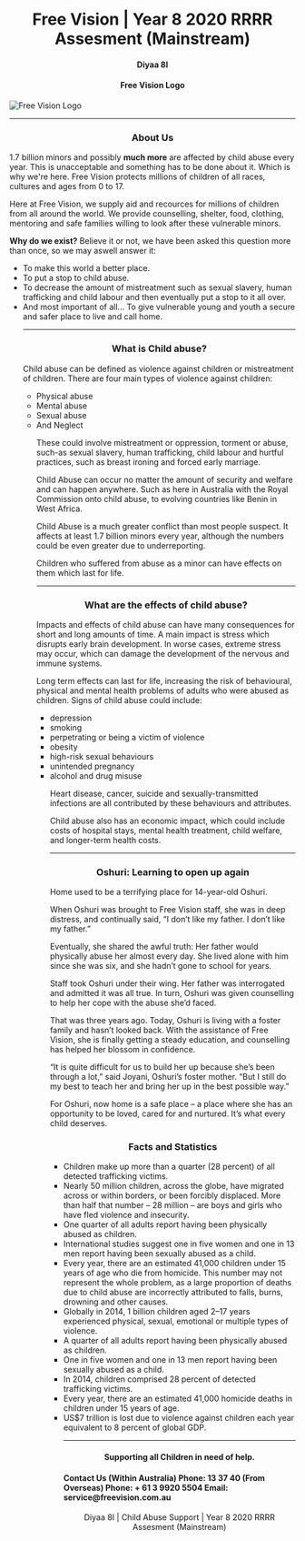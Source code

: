 <h1 align="center">
   Free Vision  | Year 8 2020 RRRR Assesment (Mainstream)
    <h4 align="center">Diyaa 8I</h4>
</h1>

<h4 align="center"><b>Free Vision Logo</b></h4>
<img src="https://i.pinimg.com/564x/a2/d3/61/a2d361fdeb9a2ce800c4acbe84a437f0.jpg" alt="Free Vision Logo" align="center">

<hr>

<h3 align="center">
About Us
</h3>

<p align="left">
1.7 billion minors and possibly <b>much more</b> are affected by child abuse every year. This is unacceptable and something has to be done about it. Which is why we're here. Free Vision protects millions of children of all races, cultures and ages from 0 to 17.


<p>Here at Free Vision, we supply aid and recources for millions of children from all around the world. We provide counselling, shelter, food, clothing, mentoring and safe families willing to look after these vulnerable minors.

<p><b>Why do we exist?</b>
Believe it or not, we have been asked this question more than once, so we may aswell answer it:

<ul>
<li> To make this world a better place.
<li> To put a stop to child abuse.
<li> To decrease the amount of mistreatment such as sexual slavery, human trafficking and child labour and then eventually put a stop to it all over.
<li> And most important of all... To give vulnerable young and youth a secure and safer place to live and call home.

<hr>

<h3 align="center">
What is Child abuse?
</h3>

<p align="left">
Child abuse can be defined as violence against children or mistreatment of children. There are four main types of violence against children:

<ul>
<li>Physical abuse
<li>Mental abuse
<li>Sexual abuse
<li>And Neglect
<p>    

<p>
These could involve mistreatment or oppression, torment or abuse, such-as sexual slavery, human trafficking, child labour and hurtful practices, such as breast ironing and forced early marriage.</p>

<p>Child Abuse can occur no matter the amount of security and welfare and can happen anywhere. Such as here in Australia with the Royal Commission onto child abuse, to evolving countries like Benin in West Africa.</p>

<p>Child Abuse is a much greater conflict than most people suspect. It affects at least 1.7 billion minors every year, although the numbers could be even greater due to underreporting.</p>

<p>Children who suffered from abuse as a minor can have effects on them which last for life.</p>


<hr>

<h3 align="center">
What are the effects of child abuse?
</h3>

<p align="left">
Impacts and effects of child abuse can have many consequences for short and long amounts of time. A main impact is stress which disrupts early brain development. In worse cases, extreme stress may occur, which can damage the development of the nervous and immune systems.</p>

<p>Long term effects can last for life, increasing the risk of behavioural, physical and mental health problems of adults who were abused as children. Signs of child abuse could include:

<ul>
<li>depression
<li>smoking
<li>perpetrating or being a victim of violence
<li>obesity
<li>high-risk sexual behaviours
<li>unintended pregnancy
<li>alcohol and drug misuse
<p>    

<p>
Heart disease, cancer, suicide and sexually-transmitted infections are all contributed by these behaviours and attributes.</p>

<p>Child abuse also has an economic impact, which could include costs of hospital stays, mental health treatment, child welfare, and longer-term health costs.</p>


<hr>

<h3 align="center">
Oshuri: Learning to open up again
</h3>

<p>Home used to be a terrifying place for 14-year-old Oshuri.

<p>When Oshuri was brought to Free Vision staff, she was in deep distress, and continually said, “I don’t like my father. I don’t like my father.”

<p>Eventually, she shared the awful truth: Her father would physically abuse her almost every day. She lived alone with him since she was six, and she hadn’t gone to school for years.

<p>Staff took Oshuri under their wing. Her father was interrogated and admitted it was all true. In turn, Oshuri was given counselling to help her cope with the abuse she’d faced.

<p>That was three years ago. Today, Oshuri is living with a foster family and hasn’t looked back. With the assistance of Free Vision, she is finally getting a steady education, and counselling has helped her blossom in confidence.

<p>“It is quite difficult for us to build her up because she’s been through a lot,” said Joyani, Oshuri’s foster mother. “But I still do my best to teach her and bring her up in the best possible way.”

<p>For Oshuri, now home is a safe place – a place where she has an opportunity to be loved, cared for and nurtured. It’s what every child deserves.

<h3 align="center">
Facts and Statistics
</h3>

<ul align="left">
<li>Children make up more than a quarter (28 percent) of all detected trafficking victims. 
<li>Nearly 50 million children, across the globe, have migrated across or within borders, or been forcibly displaced. More than half that number – 28 million – are boys and girls who have fled violence and insecurity. 
<li>One quarter of all adults report having been physically abused as children.
<li>International studies suggest one in five women and one in 13 men report having been sexually abused as a child.
<li>Every year, there are an estimated 41,000 children under 15 years of age who die from homicide. This number may not represent the whole problem, as a large proportion of deaths due to child abuse are incorrectly attributed to falls, burns, drowning and other causes.
<li>Globally in 2014, 1 billion children aged 2–17 years experienced physical, sexual, emotional or multiple types of violence.
<li>A quarter of all adults report having been physically abused as children.
<li>One in five women and one in 13 men report having been sexually abused as a child.
<li>In 2014, children comprised 28 percent of detected trafficking victims.
<li>Every year, there are an estimated 41,000 homicide deaths in children under 15 years of age.
<li>US$7 trillion is lost due to violence against children each year equivalent to 8 percent of global GDP.


<hr>

<h4 align="center">
Supporting all Children in need of help.
</h4>

<h4 align="left">
<b>Contact Us</b>
<b>(Within Australia) </b>Phone: 13 37 40
<b>(From Overseas) </b>Phone: + 61 3 9920 5504
Email: service@freevision.com.au
</h4>

 <p align="center">
 Diyaa 8I | Child Abuse Support | Year 8 2020 RRRR Assesment (Mainstream)